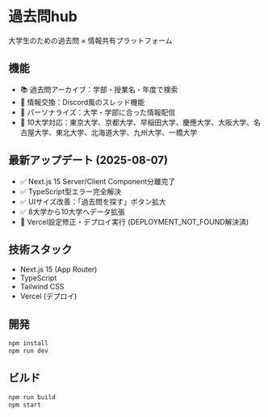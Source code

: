 # 過去問hub

大学生のための過去問 × 情報共有プラットフォーム

## 機能

- 📚 過去問アーカイブ：学部・授業名・年度で検索
- 💬 情報交換：Discord風のスレッド機能
- 🎯 パーソナライズ：大学・学部に合った情報配信
- 🏫 10大学対応：東京大学、京都大学、早稲田大学、慶應大学、大阪大学、名古屋大学、東北大学、北海道大学、九州大学、一橋大学

## 最新アップデート (2025-08-07)

- ✅ Next.js 15 Server/Client Component分離完了
- ✅ TypeScript型エラー完全解決
- ✅ UIサイズ改善：「過去問を探す」ボタン拡大
- ✅ 8大学から10大学へデータ拡張
- 🚀 Vercel設定修正・デプロイ実行 (DEPLOYMENT_NOT_FOUND解決済)

## 技術スタック

- Next.js 15 (App Router)
- TypeScript
- Tailwind CSS
- Vercel (デプロイ)

## 開発

```bash
npm install
npm run dev
```

## ビルド

```bash
npm run build
npm start
```